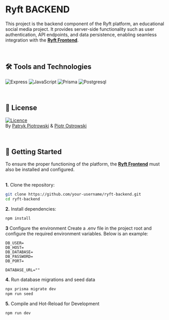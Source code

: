 # Ryft BACKEND
This project is the backend component of the Ryft platform, an educational social media project. It provides server-side functionality such as user authentication, API endpoints, and data persistence, enabling seamless integration with the **[Ryft Frontend](https://github.com/Xdellta/Ryft-Frontend)**.

<br>

## 🛠️ Tools and Technologies
![Express](https://img.shields.io/badge/Express%20js-000000?style=for-the-badge&logo=express&logoColor=white)
![JavaScript](https://img.shields.io/badge/JavaScript-F7DF1E?style=for-the-badge&logo=javascript&logoColor=black)
![Prisma](https://img.shields.io/badge/Prisma-3982CE?style=for-the-badge&logo=Prisma&logoColor=white)
![Postgresql](https://img.shields.io/badge/postgresql-4169e1?style=for-the-badge&logo=postgresql&logoColor=white)

<br>

## 📜 License
[![Licence](https://img.shields.io/github/license/Ileriayo/markdown-badges?style=for-the-badge)](./LICENSE)<br>
By [Patryk Piotrowski](https://github.com/Xdellta) & [Piotr Ostrowski](https://github.com/PiotrO9)

<br>

## 🚀 Getting Started
To ensure the proper functioning of the platform, the **[Ryft Frontend](https://github.com/Xdellta/Ryft-Frontend)** must also be installed and configured.<br><br>

**1.** Clone the repository:
```sh
git clone https://github.com/your-username/ryft-backend.git  
cd ryft-backend
```

**2.** Install dependencies:
```sh
npm install
```

**3** Configure the environment
Create a .env file in the project root and configure the required environment variables. Below is an example:
```env
DB_USER=
DB_HOST=
DB_DATABASE=
DB_PASSWORD=
DB_PORT=

DATABASE_URL=""
```

**4.** Run database migrations and seed data
```sh
npx prisma migrate dev  
npm run seed  
```

**5.** Compile and Hot-Reload for Development
```sh
npm run dev
```